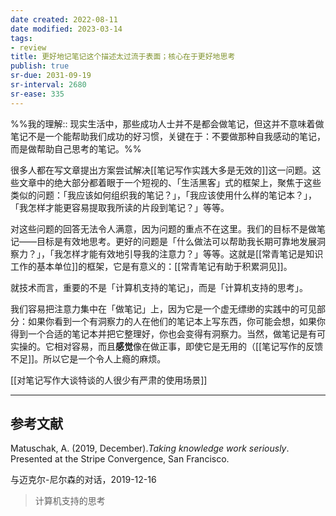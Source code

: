 ```yaml
---
date created: 2022-08-11
date modified: 2023-03-14
tags:
- review
title: 更好地记笔记这个描述太过流于表面；核心在于更好地思考
publish: true
sr-due: 2031-09-19
sr-interval: 2680
sr-ease: 335
---
```

%%我的理解:: 现实生活中，那些成功人士并不是都会做笔记，但这并不意味着做笔记不是一个能帮助我们成功的好习惯，关键在于：不要做那种自我感动的笔记，而是做帮助自己思考的笔记。%%

很多人都在写文章提出方案尝试解决[[笔记写作实践大多是无效的]]这一问题。这些文章中的绝大部分都着眼于一个短视的、「生活黑客」式的框架上，聚焦于这些类似的问题：「我应该如何组织我的笔记？」，「我应该使用什么样的笔记本？」，「我怎样才能更容易提取我所读的片段到笔记？」等等。

对这些问题的回答无法令人满意，因为问题的重点不在这里。我们的目标不是做笔记——目标是有效地思考。更好的问题是「什么做法可以帮助我长期可靠地发展洞察力？」，「我怎样才能有效地引导我的注意力？」等等。这就是[[常青笔记是知识工作的基本单位]]的框架，它是有意义的：[[常青笔记有助于积累洞见]]。

就技术而言，重要的不是「计算机支持的笔记」，而是「计算机支持的思考」。

我们容易把注意力集中在「做笔记」上，因为它是一个虚无缥缈的实践中的可见部分：如果你看到一个有洞察力的人在他们的笔记本上写东西，你可能会想，如果你得到一个合适的笔记本并把它整理好，你也会变得有洞察力。当然，做笔记是有可实操的。它相对容易，而且**感觉**像在做正事，即使它是无用的（[[笔记写作的反馈不足]]。所以它是一个令人上瘾的麻烦。

[[对笔记写作大谈特谈的人很少有严肃的使用场景]]

___

## 参考文献

Matuschak, A. (2019, December).*Taking knowledge work seriously*. Presented at the Stripe Convergence, San Francisco.

与迈克尔-尼尔森的对话，2019-12-16

> 计算机支持的思考